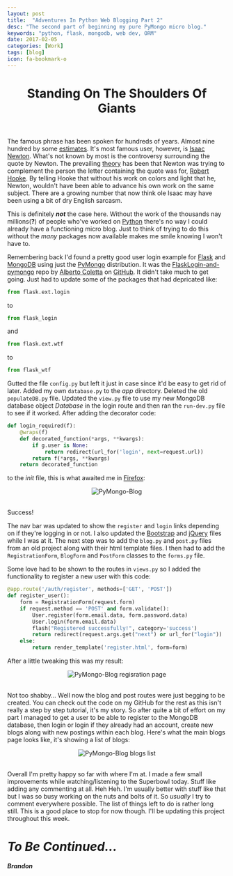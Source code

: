 ```yaml
---
layout: post
title:  "Adventures In Python Web Blogging Part 2"
desc: "The second part of beginning my pure PyMongo micro blog."
keywords: "python, flask, mongodb, web dev, ORM"
date: 2017-02-05
categories: [Work]
tags: [blog]
icon: fa-bookmark-o
---
```


<h1 style="text-align: center;">Standing On The Shoulders Of Giants</h1>
<br>

The famous phrase has been spoken for hundreds of years. Almost nine hundred by 
some [estimates](https://en.wikipedia.org/wiki/Standing_on_the_shoulders_of_giants). 
It's most famous user, however, is [Isaac Newton](https://en.wikipedia.org/wiki/Isaac_Newton). What's not known by
most is the controversy surrounding the quote by Newton. The prevailing [theory](https://www.brainpickings.org/2016/02/16/newton-standing-on-the-shoulders-of-giants/) has
been that Newton was trying to complement the person the letter containing the quote was for, [Robert Hooke](https://en.wikipedia.org/wiki/Robert_Hooke).
By telling Hooke that without his work on colors and light that he, Newton, wouldn't 
have been able to advance his own work on the same subject. There are a growing 
number that now think ole Isaac may have been using a bit of dry English sarcasm.

This is definitely **_not_** the case here. Without the work of the thousands nay 
millions(**?**) of people who've worked on [Python](https://www.python.org/) there's no way I could already have 
a functioning micro blog. Just to think of trying to do this without the *many* 
packages now available makes me smile knowing I won't have to. 

Remembering back I'd found a pretty good user login example for [Flask](http://flask.pocoo.org/) and [MongoDB](https://www.mongodb.com/)
using just the [PyMongo](https://api.mongodb.com/python/current/) distribution. It was the [FlaskLogin-and-pymongo](https://github.com/boh717/FlaskLogin-and-pymongo) repo by [Alberto 
Coletta](https://github.com/boh717) on [GitHub](https://github.com/). It didn't take much to get going. Just had to update some of the 
packages that had depricated like:

```python
from flask.ext.login 
```
to

```python
from flask_login
```

and

```python
from flask.ext.wtf
```

to

```python
from flask_wtf
```

Gutted the file `config.py` but left it just in case since it'd be easy to get rid of later.
Added my own `database.py` to the *app* directory. Deleted the old `populateDB.py` file.
Updated the `view.py` file to use my new MongoDB database object *Database* in the login route and then 
ran the `run-dev.py` file to see if it worked. After adding the decorator code: 

```python
def login_required(f):
    @wraps(f)
    def decorated_function(*args, **kwargs):
        if g.user is None:
            return redirect(url_for('login', next=request.url))
        return f(*args, **kwargs)
    return decorated_function
```

to the *init* file, this is what awaited me in [Firefox](https://www.mozilla.org/en-US/firefox/new/):

<div style="text-align: center;">
<img align="center" src="https://ideletemyself.github.io/static/assets/img/blog/blog images/pymongo-ss1.png" alt="PyMongo-Blog"></div>
<br>

Success!

The nav bar was updated to show the `register` and `login` links depending on if they're logging in or not.
I also updated the [Bootstrap](http://getbootstrap.com/) and [jQuery](https://jquery.com/) files while I was at it. The next step was to add 
the `blog.py` and `post.py` files from an old project along with their html template files. I then
had to add the `RegistrationForm`, `BlogForm` and `PostForm` classes to the `forms.py` file.

Some love had to be shown to the routes in `views.py` so I added the functionality to register
a new user with this code:

```python
@app.route('/auth/register', methods=['GET', 'POST'])
def register_user():
    form = RegistrationForm(request.form)
    if request.method == 'POST' and form.validate():
        User.register(form.email.data, form.password.data)
        User.login(form.email.data)
        flash("Registered successfully!", category='success')
        return redirect(request.args.get("next") or url_for("login"))
    else:
        return render_template('register.html', form=form)
```

After a little tweaking this was my result:

<div style="text-align: center;">
<img align="center" src="https://ideletemyself.github.io/static/assets/img/blog/blog images/pymongo-ss4.png" alt="PyMongo-Blog regisration page"></div>
<br>

Not too shabby... Well now the blog and post routes were just begging to be created. You can check out
the code on my GitHub for the rest as this isn't really a step by step tutorial, it's my story.
So after quite a bit of effort on my part I managed to get a user to be able to register to the MongoDB database, then login or login
if they already had an account, create new blogs along with new postings within each blog. Here's what the main blogs page
looks like, it's showing a list of blogs:

<div style="text-align: center;">
<img align="center" src="https://ideletemyself.github.io/static/assets/img/blog/blog images/pymongo-ss2.png" alt="PyMongo-Blog blogs list"></div>
<br>


Overall I'm pretty happy so far with where I'm at. I made a few small improvements while watching/listening to the Superbowl
today. Stuff like adding any commenting at all. Heh Heh. I'm usually better with stuff like that but I was so busy working on 
the nuts and bolts of it. So *usually* I try to comment everywhere possible. The list of things left to do is rather long still.
This is a good place to stop for now though. I'll be updating this project throughout this week.

# *To Be Continued...*

**_Brandon_**
